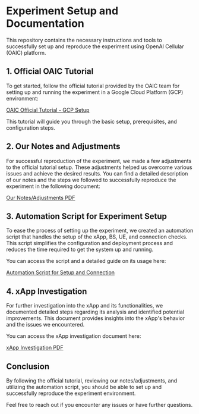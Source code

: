 # Experiment Setup and Documentation

This repository contains the necessary instructions and tools to successfully set up and reproduce the experiment using OpenAI Cellular (OAIC) platform.

## 1. Official OAIC Tutorial

To get started, follow the official tutorial provided by the OAIC team for setting up and running the experiment in a Google Cloud Platform (GCP) environment:

[OAIC Official Tutorial - GCP Setup](https://openaicellular.github.io/oaic/2024_workshop_gcp.html)

This tutorial will guide you through the basic setup, prerequisites, and configuration steps.

## 2. Our Notes and Adjustments

For successful reproduction of the experiment, we made a few adjustments to the official tutorial setup. These adjustments helped us overcome various issues and achieve the desired results. You can find a detailed description of our notes and the steps we followed to successfully reproduce the experiment in the following document:

[Our Notes/Adjustments PDF](https://github.com/Dongming1010/oaic/blob/master/senseORANSetup.pdf)

## 3. Automation Script for Experiment Setup

To ease the process of setting up the experiment, we created an automation script that handles the setup of the xApp, BS, UE, and connection checks. This script simplifies the configuration and deployment process and reduces the time required to get the system up and running.

You can access the script and a detailed guide on its usage here:

[Automation Script for Setup and Connection](https://glen-house-f94.notion.site/Manul-for-set-up-xapp-bs-ue-and-check-connection-using-script-13587ccc96b2800ebc6ef8b2e2a29c25)

## 4. xApp Investigation

For further investigation into the xApp and its functionalities, we documented detailed steps regarding its analysis and identified potential improvements. This document provides insights into the xApp's behavior and the issues we encountered.

You can access the xApp investigation document here:

[xApp Investigation PDF](https://github.com/Dongming1010/oaic/blob/master/xApp_investigation.pdf)

## Conclusion

By following the official tutorial, reviewing our notes/adjustments, and utilizing the automation script, you should be able to set up and successfully reproduce the experiment environment.

Feel free to reach out if you encounter any issues or have further questions.


